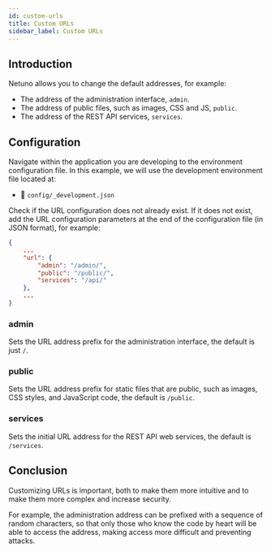 ```yaml
---
id: custom-urls
title: Custom URLs
sidebar_label: Custom URLs
---
```


## Introduction

Netuno allows you to change the default addresses, for example:

- The address of the administration interface, `admin`.
- The address of public files, such as images, CSS and JS, `public`.
- The address of the REST API services, `services`.

## Configuration

Navigate within the application you are developing to the environment configuration file. In this example, we will use the development environment file located at:

- 📂 `config/_development.json`

Check if the URL configuration does not already exist. If it does not exist, add the URL configuration parameters at the end of the configuration file (in JSON format), for example:

```json
{
    ...
    "url": {
        "admin": "/admin/",
        "public": "/public/",
        "services": "/api/"
    },
    ...
}
```

### admin

Sets the URL address prefix for the administration interface, the default is just `/`.

### public

Sets the URL address prefix for static files that are public, such as images, CSS styles, and JavaScript code, the default is `/public`.

### services

Sets the initial URL address for the REST API web services, the default is `/services`.

## Conclusion

Customizing URLs is important, both to make them more intuitive and to make them more complex and increase security.

For example, the administration address can be prefixed with a sequence of random characters, so that only those who know the code by heart will be able to access the address, making access more difficult and preventing attacks.

